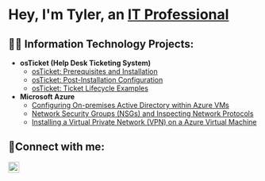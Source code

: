 <h1>Hey, I'm Tyler, an <a href="https://linkedin.com/in/tylerkham">IT Professional</a></h1>

<h2>👨‍💻 Information Technology Projects:</h2>

- <b>osTicket (Help Desk Ticketing System)</b>
  - [osTicket: Prerequisites and Installation](https://github.com/tylerkham/osticket-prereqs)
  - [osTicket: Post-Installation Configuration](https://github.com/tylerkham/post-install-config)
  - [osTicket: Ticket Lifecycle Examples](https://github.com/tylerkham/ticket-lifecycle)
- <b>Microsoft Azure</b>
  - [Configuring On-premises Active Directory within Azure VMs](https://github.com/tylerkham/configure-ad)
  - [Network Security Groups (NSGs) and Inspecting Network Protocols](https://github.com/tylerkham/azure-network-protocols)
  - [Installing a Virtual Private Network (VPN) on a Azure Virtual Machine](https://github.com/tylerkham/installing-vpn)

<h2>🤳Connect with me:</h2>

[<img align="left" alt="Josh | LinkedIn" width="22px" src="https://cdn.jsdelivr.net/npm/simple-icons@v3/icons/linkedin.svg" />][linkedin]

[linkedin]: https://linkedin.com/in/tylerkham
